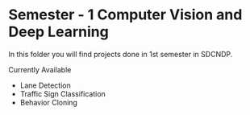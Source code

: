 # Semester - 1 Computer Vision and Deep Learning

In this folder you will find projects done in 1st semester in SDCNDP.

Currently Available
- Lane Detection
- Traffic Sign Classification
- Behavior Cloning
